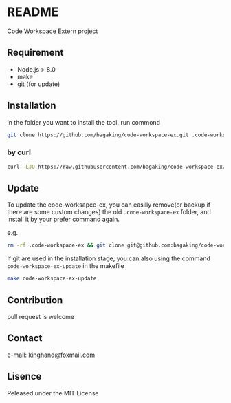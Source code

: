 # README

Code Workspace Extern project

## Requirement

- Node.js > 8.0
- make
- git (for update)

## Installation

in the folder you want to install the tool, run commond

```sh
git clone https://github.com/bagaking/code-workspace-ex.git .code-workspace-ex && /bin/bash -c ./.code-workspace-ex/install.sh
```

### by curl

```sh
curl -LJO https://raw.githubusercontent.com/bagaking/code-workspace-ex/archive/master.zip
```

## Update

To update the code-worksapce-ex, you can easilly remove(or backup if there are some custom changes) the old `.code-workspace-ex` folder, and install it by your prefer command again.

e.g.

```sh
rm -rf .code-workspace-ex && git clone git@github.com:bagaking/code-workspace-ex.git .code-workspace-ex && /bin/bash -c ./.code-workspace-ex/install.sh
```

If git are used in the installation stage, you can also using the command `code-workspace-ex-update` in the makefile

```sh
make code-workspace-ex-update
```

## Contribution

pull request is welcome

## Contact

e-mail: kinghand@foxmail.com

## Lisence

Released under the MIT License

